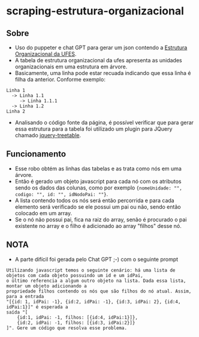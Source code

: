 # scraping-estrutura-organizacional

## Sobre
- Uso do puppeter e chat GPT para gerar um json contendo a [Estrutura Organizacional da UFES](https://servidor.ufes.br/EstruturaOrganizacional/index.jsp).
- A tabela de estrutura organizacional da ufes apresenta as unidades organizacionais em uma estrutura em árvore.
- Basicamente, uma linha pode estar recuada indicando que essa linha é filha da anterior. Conforme exemplo:
```
Linha 1
  -> Linha 1.1
     -> Linha 1.1.1
  -> Linha 1.2
Linha 2
```
- Analisando o código fonte da página, é possível verificar que para gerar essa estrutura para a tabela foi utilizado um plugin para JQuery chamado [jquery-treetable](https://github.com/ludo/jquery-treetable).

## Funcionamento
- Esse robo obtém as linhas das tabelas e as trata como nós em uma árvore.
- Então é gerado um objeto javascript para cada nó com os atributos sendo os dados das colunas, como por exemplo `{nomeUnidade: "", codigo: "", id: "", idNodoPai: ""}`.
- A lista contendo todos os nós será então percorrida e para cada elemento será verificado se ele possui um pai ou não, sendo então colocado em um array.
- Se o nó não possui pai, fica na raiz do array, senão é procurado o pai existente no array e o filho é adicionado ao array "filhos" desse nó.

## NOTA
- A parte difícil foi gerada pelo Chat GPT ;-) com o seguinte prompt
```
Utilizando javascript temos o seguinte cenário: há uma lista de objetos com cada objeto possuindo um id e um idPai, 
o último referencia a algum outro objeto na lista. Dada essa lista, montar um objeto adicionando a 
propriedade filhos contendo os nós que são filhos do nó atual. Assim, para a entrada 
"[{id: 1, idPai: -1}, {id:2, idPai: -1}, {id:3, idPai: 2}, {id:4, idPai:1}]" é esperada a 
saída "[
    {id:1, idPai: -1, filhos: [{id:4, idPai:1}]},
    {id:2, idPai: -1, filhos: [{id:3, idPai:2}]}
]". Gere um código que resolva esse problema.
```
